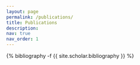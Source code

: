 ```yaml
---
layout: page
permalink: /publications/
title: Publications
description:
nav: true
nav_order: 1
---
```


<!-- _pages/publications.md -->
<div class="publications">

{% bibliography -f {{ site.scholar.bibliography }} %}